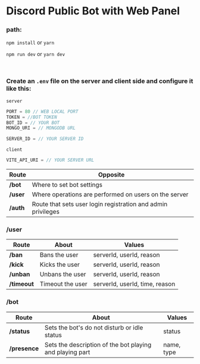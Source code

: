 # Discord Public Bot with Web Panel

### path: 
` npm install ` or ` yarn `

` npm run dev ` or ` yarn dev `

<br />

### Create an `.env` file on the server and client side and configure it like this:
` server `
```js
PORT = 80 // WEB LOCAL PORT
TOKEN = //BOT TOKEN
BOT_ID = // YOUR BOT
MONGO_URI = // MONGODB URL

SERVER_ID = // YOUR SERVER ID
```

` client `
```js
VITE_API_URI = // YOUR SERVER URL
```


| Route | Opposite |
| -------- | -------- |
| **/bot** | Where to set bot settings |
| **/user** | Where operations are performed on users on the server |
| **/auth** | Route that sets user login registration and admin privileges |

### **/user**
| Route | About | Values |
| -------- | -------- | -------- |
| **/ban** | Bans the user | serverId, userId, reason |
| **/kick** | Kicks the user | serverId, userId, reason |
| **/unban** | Unbans the user | serverId, userId, reason |
| **/timeout** | Timeout the user | serverId, userId, time, reason |


### **/bot**
| Route | About | Values |
| -------- | -------- | -------- |
| **/status** | Sets the bot's do not disturb or idle status | status |
| **/presence** | Sets the description of the bot playing and playing part | name, type |


